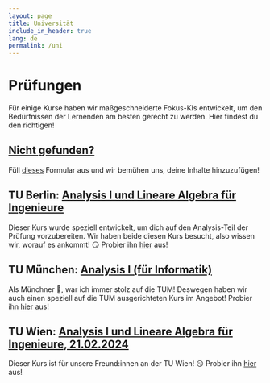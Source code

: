 ```yaml
---
layout: page
title: Universität
include_in_header: true
lang: de
permalink: /uni
---
```


# Prüfungen
Für einige Kurse haben wir maßgeschneiderte Fokus-KIs entwickelt, um den Bedürfnissen der Lernenden am besten gerecht zu werden. Hier findest du den richtigen!

## [Nicht gefunden?](https://forms.gle/Lt5qTWv1cWdAdk2n7)
Füll [dieses](https://forms.gle/Lt5qTWv1cWdAdk2n7) Formular aus und wir bemühen uns, deine Inhalte hinzuzufügen!

## TU Berlin: [Analysis I und Lineare Algebra für Ingenieure](https://app.sophiaedulabs.com/focusai/calc_tub)
Dieser Kurs wurde speziell entwickelt, um dich auf den Analysis-Teil der Prüfung vorzubereiten. Wir haben beide diesen Kurs besucht, also wissen wir, worauf es ankommt! 😏
Probier ihn [hier](https://app.sophiaedulabs.com/focusai/calc_tub) aus!

## TU München: [Analysis I (für Informatik)](https://app.sophiaedulabs.com/focusai/calc_tum)
Als Münchner 🥨, war ich immer stolz auf die TUM! Deswegen haben wir auch einen speziell auf die TUM ausgerichteten Kurs im Angebot!
Probier ihn [hier](https://app.sophiaedulabs.com/focusai/calc_tum) aus!

## TU Wien: [Analysis I und Lineare Algebra für Ingenieure, 21.02.2024](https://app.sophiaedulabs.com/focusai/calc_tuw)
Dieser Kurs ist für unsere Freund:innen an der TU Wien! 😏
Probier ihn [hier](https://app.sophiaedulabs.com/focusai/calc_tuw) aus!



<br>
